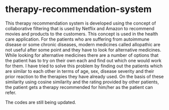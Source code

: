 # therapy-recommendation-system
This therapy recommendation system is developed using the concept of collaborative filtering that is used by Netflix and Amazon to recommend movies and products to the customers. This concept is used in the health care application. For the patients who are suffering from autoimmune disease or some chronic diseases, modern medicines called allopathic are not useful after some point and they have to look for alternative medicines. While looking for alternative medicines there are a number of options that the patient has to try on their own each and find out which one would work for them. I have tried to solve this problem by finding out the patients which are similar to each other in terms of age, sex, disease severity and their prior reaction to the therapies they have already used. On the basis of these similarity using cosine similarity and the rating provided by other patients, the patient gets a therapy recommended for him/her as the patient can refer.

The codes are still being updated.
